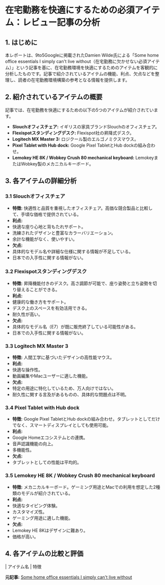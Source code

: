 # 在宅勤務を快適にするための必須アイテム：レビュー記事の分析

## 1. はじめに

本レポートは、9to5Googleに掲載されたDamien Wilde氏による「Some home office essentials I simply can't live without（在宅勤務に欠かせない必須アイテム）」という記事を基に、在宅勤務環境を快適にするためのアイテムを客観的に分析したものです。記事で紹介されているアイテムの機能、利点、欠点などを整理し、読者の在宅勤務環境構築の参考となる情報を提供します。

## 2. 紹介されているアイテムの概要

記事では、在宅勤務を快適にするための以下の5つのアイテムが紹介されています。

* **Slouchオフィスチェア:** イギリスの家具ブランドSlouchのオフィスチェア。
* **Flexispotスタンディングデスク:** Flexispot社の昇降式デスク。
* **Logitech MX Master 3:** ロジクール製のエルゴノミクスマウス。
* **Pixel Tablet with Hub dock:** Google Pixel TabletとHub dockの組み合わせ。
* **Lemokey HE 8K / Wobkey Crush 80 mechanical keyboard:** LemokeyまたはWobkey製のメカニカルキーボード。

## 3. 各アイテムの詳細分析

### 3.1 Slouchオフィスチェア

* **特徴:** 快適性と品質を重視したオフィスチェア。高価な競合製品と比較して、手頃な価格で提供されている。
* **利点:**
 * 快適な座り心地と背もたれサポート。
 * 洗練されたデザインと豊富なカラーバリエーション。
 * 余計な機能がなく、使いやすい。
* **欠点:**
 * 具体的なモデル名や詳細な仕様に関する情報が不足している。
 * 日本での入手性に関する情報がない。

### 3.2 Flexispotスタンディングデスク

* **特徴:** 昇降機能付きのデスク。高さ調節が可能で、座り姿勢と立ち姿勢を切り替えることができる。
* **利点:**
 * 健康的な働き方をサポート。
 * デスク上のスペースを有効活用できる。
 * 耐久性が高い。
* **欠点:**
 * 具体的なモデル名（E7）が既に販売終了している可能性がある。
 * 日本での入手性に関する情報がない。

### 3.3 Logitech MX Master 3

* **特徴:** 人間工学に基づいたデザインの高性能マウス。
* **利点:**
 * 快適な操作性。
 * 動画編集やMacユーザーに適した機能。
* **欠点:**
 * 特定の用途に特化しているため、万人向けではない。
 * 耐久性に関する言及があるものの、具体的な問題点は不明。

### 3.4 Pixel Tablet with Hub dock

* **特徴:** Google Pixel TabletとHub dockの組み合わせ。タブレットとしてだけでなく、スマートディスプレイとしても使用可能。
* **利点:**
 * Google Homeエコシステムとの連携。
 * 音声認識機能の向上。
 * 多機能性。
* **欠点:**
 * タブレットとしての性能は平均的。

### 3.5 Lemokey HE 8K / Wobkey Crush 80 mechanical keyboard

* **特徴:** メカニカルキーボード。ゲーミング用途とMacでの利用を想定した2種類のモデルが紹介されている。
* **利点:**
 * 快適なタイピング体験。
 * カスタマイズ性。
 * ゲーミング用途に適した機能。
* **欠点:**
 * Lemokey HE 8Kはデザインに難あり。
 * 価格が高い。

## 4. 各アイテムの比較と評価

| アイテム名 | 特徴 

**元記事:** [Some home office essentials I simply can't live without](https://9to5google.com/2025/04/19/some-home-office-essentials-i-simply-cant-live-without/)